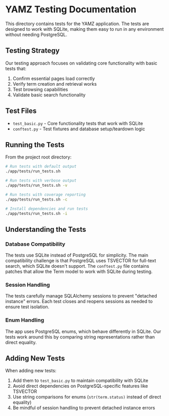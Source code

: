 # YAMZ Testing Documentation

This directory contains tests for the YAMZ application. The tests are designed to work with SQLite, making them easy to run in any environment without needing PostgreSQL.

## Testing Strategy

Our testing approach focuses on validating core functionality with basic tests that:

1. Confirm essential pages load correctly
2. Verify term creation and retrieval works
3. Test browsing capabilities
4. Validate basic search functionality

## Test Files

- `test_basic.py` - Core functionality tests that work with SQLite
- `conftest.py` - Test fixtures and database setup/teardown logic

## Running the Tests

From the project root directory:

```bash
# Run tests with default output
./app/tests/run_tests.sh

# Run tests with verbose output
./app/tests/run_tests.sh -v

# Run tests with coverage reporting
./app/tests/run_tests.sh -c

# Install dependencies and run tests
./app/tests/run_tests.sh -i
```

## Understanding the Tests

### Database Compatibility

The tests use SQLite instead of PostgreSQL for simplicity. The main compatibility challenge is that PostgreSQL uses TSVECTOR for full-text search, which SQLite doesn't support. The `conftest.py` file contains patches that allow the Term model to work with SQLite during testing.

### Session Handling

The tests carefully manage SQLAlchemy sessions to prevent "detached instance" errors. Each test closes and reopens sessions as needed to ensure test isolation.

### Enum Handling

The app uses PostgreSQL enums, which behave differently in SQLite. Our tests work around this by comparing string representations rather than direct equality.

## Adding New Tests

When adding new tests:

1. Add them to `test_basic.py` to maintain compatibility with SQLite
2. Avoid direct dependencies on PostgreSQL-specific features like TSVECTOR
3. Use string comparisons for enums (`str(term.status)` instead of direct equality)
4. Be mindful of session handling to prevent detached instance errors
